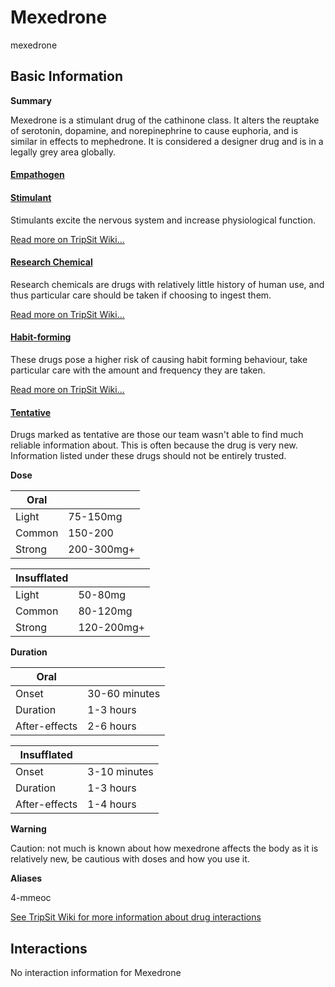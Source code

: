 # Mexedrone

mexedrone

## Basic Information

**Summary**

Mexedrone is a stimulant drug of the cathinone class. It alters the reuptake of serotonin, dopamine, and norepinephrine to cause euphoria, and is similar in effects to mephedrone. It is considered a designer drug and is in a legally grey area globally.

#### [Empathogen](/category/empathogen)

#### [Stimulant](/category/stimulant)

Stimulants excite the nervous system and increase physiological function.

[Read more on TripSit Wiki...](#{category.wiki})

#### [Research Chemical](/category/research-chemical)

Research chemicals are drugs with relatively little history of human use, and thus particular care should be taken if choosing to ingest them.

[Read more on TripSit Wiki...](#{category.wiki})

#### [Habit-forming](/category/habit-forming)

These drugs pose a higher risk of causing habit forming behaviour, take particular care with the amount and frequency they are taken.

[Read more on TripSit Wiki...](#{category.wiki})

#### [Tentative](/category/tentative)

Drugs marked as tentative are those our team wasn't able to find much reliable information about. This is often because the drug is very new. Information listed under these drugs should not be entirely trusted.

**Dose**

| Oral   |            |
| ------ | ---------- |
| Light  | 75-150mg   |
| Common | 150-200    |
| Strong | 200-300mg+ |

| Insufflated |            |
| ----------- | ---------- |
| Light       | 50-80mg    |
| Common      | 80-120mg   |
| Strong      | 120-200mg+ |

**Duration**

| Oral          |               |
| ------------- | ------------- |
| Onset         | 30-60 minutes |
| Duration      | 1-3 hours     |
| After-effects | 2-6 hours     |

| Insufflated   |              |
| ------------- | ------------ |
| Onset         | 3-10 minutes |
| Duration      | 1-3 hours    |
| After-effects | 1-4 hours    |

**Warning**

Caution: not much is known about how mexedrone affects the body as it is relatively new, be cautious with doses and how you use it.

**Aliases**

4-mmeoc  

[See TripSit Wiki for more information about drug interactions](http://combo.tripsit.me/)

## Interactions

No interaction information for Mexedrone